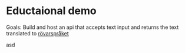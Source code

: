 # Eductaional demo
Goals: Build and host an api that accepts text input and returns the text translated to [rövarspråket](https://sv.wikipedia.org/wiki/R%C3%B6varspr%C3%A5ket)


asd